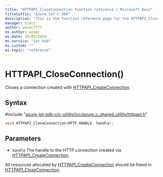 ```yaml
---                             
title: "HTTPAPI_CloseConnection function reference | Microsoft Docs" 
titleSuffix: "Azure IoT C SDK"            
description: "This is the function reference page for the HTTPAPI_CloseConnection() function in the Azure IoT C SDK. This SDK is used with Azure IoT Hub and Azure IoT Hub Device Provisioning Service"            
manager: timlt                 
author: wesmc7777              
ms.author: wesmc               
ms.date: 10/01/2020                    
ms.service: "iot-hub"             
ms.custom: ""                
ms.topic: "reference"        
---                            
```


# HTTPAPI_CloseConnection()

Closes a connection created with [HTTPAPI_CreateConnection](../httpapi-h/httpapi-createconnection.md).

## Syntax

\#include "[azure-iot-sdk-c/c-utility/inc/azure_c_shared_utility/httpapi.h](../httpapi-h.md)"  
```C
void HTTPAPI_CloseConnection(HTTP_HANDLE  handle);
```

## Parameters
* `handle` The handle to the HTTP connection created via [HTTPAPI_CreateConnection](../httpapi-h/httpapi-createconnection.md).

All resources allocated by [HTTPAPI_CreateConnection](../httpapi-h/httpapi-createconnection.md) should be freed in [HTTPAPI_CloseConnection](../httpapi-h/httpapi-closeconnection.md).

